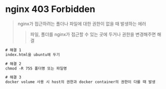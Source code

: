 # nginx 403 Forbidden

> nginx가 접근하려는 폴더나 파일에 대한 권한이 없을 때 발생하는 에러
>
> > 파일, 폴더를 nginx가 접근할 수 있는 곳에 두거나 권한을 변경해주면 해결

```txt
# 해결 1
index.html을 ubuntu에 두기

# 해결 2
chmod -R 755 폴더명 또는 파일명

# 해결 3
docker volume 사용 시 host의 권한과 docker container의 권한이 다를 때 발생
```
